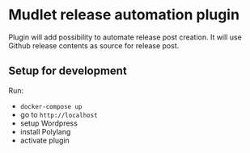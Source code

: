 # Mudlet release automation plugin

Plugin will add possibility to automate release post creation. It will use Github release contents as source for release post.

## Setup for development

Run:
* `docker-compose up`
* go to `http://localhost`
* setup Wordpress
* install Polylang
* activate plugin
